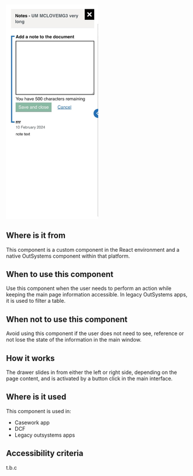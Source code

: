 <div><img src="/public/images/cps/side-action-1-min.jpg" alt="image of the action button open showing the options available" style="width:50%;height:auto"></div>

## Where is it from
This component is a custom component in the React environment and a native OutSystems component within that platform.

## When to use this component

Use this component when the user needs to perform an action while keeping the main page information accessible. In legacy OutSystems apps, it is used to filter a table.

## When not to use this component

Avoid using this component if the user does not need to see, reference or not lose the state of the information in the main window.

## How it works

The drawer slides in from either the left or right side, depending on the page content, and is activated by a button click in the main interface.

## Where is it used

This component is used in:
- Casework app
- DCF
- Legacy outsystems apps

## Accessibility criteria

t.b.c